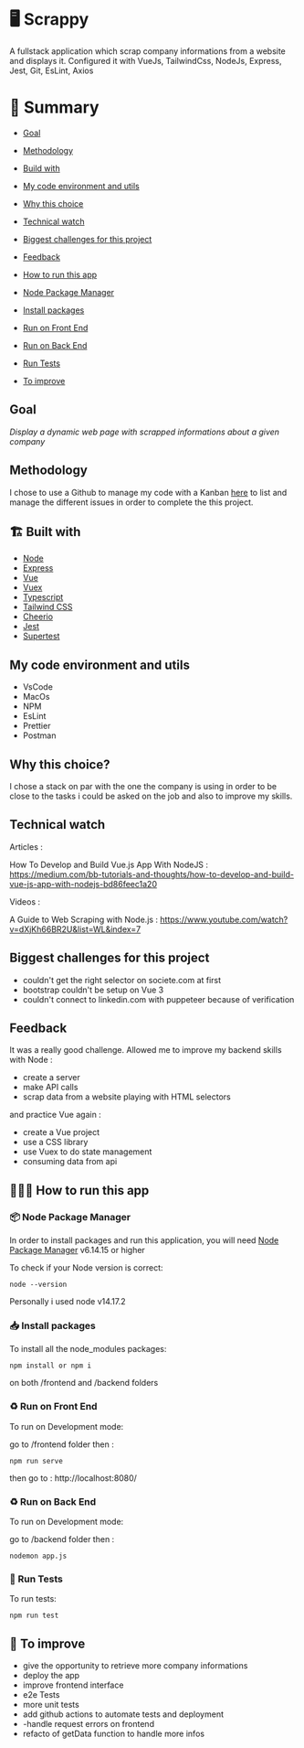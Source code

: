 # 🖥 Scrappy

A fullstack application which scrap company informations from a website and displays it. Configured it with VueJs, TailwindCss, NodeJs, Express, Jest, Git, EsLint, Axios

# 📜 Summary

- [Goal](#goal)
- [Methodology](#methodology)
- [Build with](#-build-with)
- [My code environment and utils](#-my-code-environment-and-utils)
- [Why this choice](#why-this-choice)
- [Technical watch](#technical-watch)
- [Biggest challenges for this project](#biggest-challenges-for-this-project)
- [Feedback](#feedback)

- [How to run this app](#-how-to-run-this-app)
- [Node Package Manager](#-node-package-manager)
- [Install packages](#-install-packages)
- [Run on Front End](#-run-on-front-end)
- [Run on Back End](#-run-on-back-end)
- [Run Tests](#-run-tests)
- [To improve](#-to-improve)

## Goal

_Display a dynamic web page with scrapped informations about a given company_

## Methodology

I chose to use a Github to manage my code with a Kanban [here](https://github.com/IssaDia/scapping-Application/projects/1) to list and manage the different issues in order to complete the this project.


## 🏗 Built with

- [Node](https://nodejs.org/en/)
- [Express](https://expressjs.com/)
- [Vue](https://cli.vuejs.org/guide/creating-a-project.html)
- [Vuex](https://vuex.vuejs.org/guide/#the-simplest-store)
- [Typescript](https://fr.vuejs.org/v2/guide/typescript.html)
- [Tailwind CSS](https://tailwindcss.com/docs/guides/vite)
- [Cheerio](https://cheerio.js.org/) 
- [Jest](https://github.com/vuejs/vue-jest)
- [Supertest](https://www.npmjs.com/package/supertest)

## My code environment and utils

- VsCode
- MacOs
- NPM
- EsLint
- Prettier
- Postman

## Why this choice?

I chose a stack on par with the one the company is using in order to be close to the tasks i could be asked on the job and also to improve my skills.

## Technical watch

Articles :

How To Develop and Build Vue.js App With NodeJS : https://medium.com/bb-tutorials-and-thoughts/how-to-develop-and-build-vue-js-app-with-nodejs-bd86feec1a20

Videos :

A Guide to Web Scraping with Node.js : https://www.youtube.com/watch?v=dXjKh66BR2U&list=WL&index=7

## Biggest challenges for this project

- couldn't get the right selector on societe.com at first
- bootstrap couldn't be setup on Vue 3
- couldn't connect to linkedin.com with puppeteer because of verification

## Feedback

It was a really good challenge. Allowed me to improve my backend skills with Node :

- create a server
- make API calls
- scrap data from a website playing with HTML selectors

and practice Vue again :

- create a Vue project
- use a CSS library
- use Vuex to do state management
- consuming data from api

## 👨🏽‍💻 How to run this app

### 📦 Node Package Manager

In order to install packages and run this application, you will need [Node Package Manager](https://docs.npmjs.com/) v6.14.15 or higher

To check if your Node version is correct:

```
node --version
```

Personally i used node v14.17.2

### 📥 Install packages

To install all the node_modules packages:

```
npm install or npm i
```
on both /frontend and /backend folders

### ♻️ Run on Front End

To run on Development mode:

go to /frontend folder then :

```
npm run serve
```

then go to : http://localhost:8080/

### ♻️ Run on Back End

To run on Development mode:

go to /backend folder then :

```
nodemon app.js
```

### 🧪 Run Tests

To run tests:

```
npm run test
```


## 📑 To improve

- give the opportunity to retrieve more company informations
- deploy the app
- improve frontend interface
- e2e Tests
- more unit tests
- add github actions to automate tests and deployment
- -handle request errors on frontend
- refacto of getData function to handle more infos
